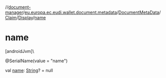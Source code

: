 //[document-manager](../../../../../index.md)/[eu.europa.ec.eudi.wallet.document.metadata](../../../index.md)/[DocumentMetaData](../../index.md)/[Claim](../index.md)/[Display](index.md)/[name](name.md)

# name

[androidJvm]\

@SerialName(value = &quot;name&quot;)

val [name](name.md): [String](https://kotlinlang.org/api/latest/jvm/stdlib/kotlin/-string/index.html)? = null
